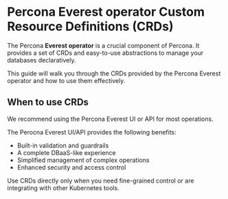 # Percona Everest operator Custom Resource Definitions (CRDs)

The Percona **Everest operator** is a crucial component of Percona. It provides a set of CRDs and easy-to-use abstractions to manage your databases declaratively. 

This guide will walk you through the CRDs provided by the Percona Everest operator and how to use them effectively.


## When to use CRDs

We recommend using the Percona Everest UI or API for most operations. 

The Perocna Everest UI/API provides the following benefits:

- Built-in validation and guardrails
- A complete DBaaS-like experience
- Simplified management of complex operations
- Enhanced security and access control
    
Use CRDs directly only when you need fine-grained control or are integrating with other Kubernetes tools.




